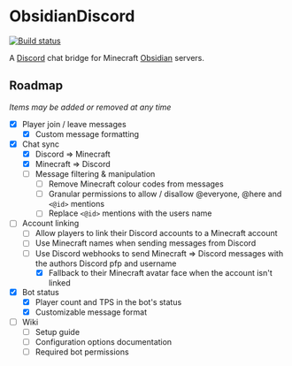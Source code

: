 # ObsidianDiscord
[![Build status](https://ci.appveyor.com/api/projects/status/de0ldta7wu380kk3/branch/master?svg=true)](https://ci.appveyor.com/project/oliver4888/obsidiandiscord/branch/master)

A [Discord](https://discord.com) chat bridge for Minecraft [Obsidian](https://github.com/Naamloos/Obsidian) servers.

## Roadmap
_Items may be added or removed at any time_
- [x] Player join / leave messages
  - [x] Custom message formatting
- [x] Chat sync
  - [x] Discord => Minecraft
  - [x] Minecraft => Discord
  - [ ] Message filtering & manipulation
    - [ ] Remove Minecraft colour codes from messages
    - [ ] Granular permissions to allow / disallow @everyone, @here and `<@id>` mentions
    - [ ] Replace `<@id>` mentions with the users name
- [ ] Account linking
  - [ ] Allow players to link their Discord accounts to a Minecraft account
  - [ ] Use Minecraft names when sending messages from Discord
  - [ ] Use Discord webhooks to send Minecraft => Discord messages with the authors Discord pfp and username
    - [x] Fallback to their Minecraft avatar face when the account isn't linked
- [x] Bot status
  - [x] Player count and TPS in the bot's status
  - [x] Customizable message format
- [ ] Wiki
  - [ ] Setup guide
  - [ ] Configuration options documentation
  - [ ] Required bot permissions
